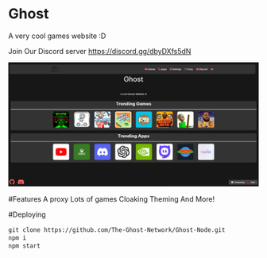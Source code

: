 # Ghost

A very cool games website :D

Join Our Discord server https://discord.gg/dbyDXfs5dN

<img src="/readme/ss.png">

#Features 
 A proxy 
 Lots of games 
 Cloaking 
 Theming 
 And More!

 #Deploying 

 ```
 git clone https://github.com/The-Ghost-Network/Ghost-Node.git
 npm i
 npm start
 ```